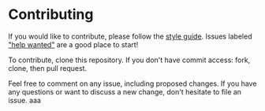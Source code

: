# Contributing

If you would like to contribute, please follow the [style guide](STYLE.md).
Issues labeled ["help
wanted"](https://github.com/ga-wdi-boston/meta/labels/help%20wanted) are a good
place to start!

To contribute, clone this repository. If you don't have commit access: fork,
clone, then pull request.

Feel free to comment on any issue, including proposed changes. If you have any
questions or want to discuss a new change, don't hesitate to file an issue.
aaa